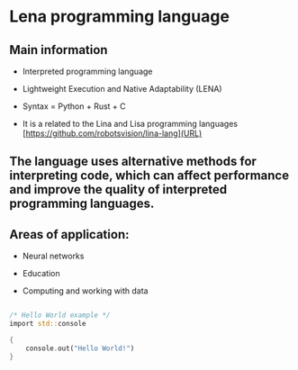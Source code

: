 # Lena programming language

## Main information

* Interpreted programming language

* Lightweight Execution and Native Adaptability (LENA)

* Syntax = Python + Rust + C

* It is a related to the Lina and Lisa programming languages [https://github.com/robotsvision/lina-lang](URL)


## The language uses alternative methods for interpreting code, which can affect performance and improve the quality of interpreted programming languages.

## Areas of application:

* Neural networks

* Education

* Computing and working with data

```rust

/* Hello World example */
import std::console

{
    console.out("Hello World!")
}

```

